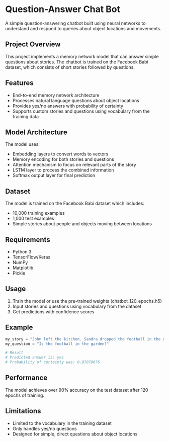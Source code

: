 # Question-Answer Chat Bot

A simple question-answering chatbot built using neural networks to understand and respond to queries about object locations and movements.

## Project Overview

This project implements a memory network model that can answer simple questions about stories. The chatbot is trained on the Facebook Babi dataset, which consists of short stories followed by questions.

## Features

- End-to-end memory network architecture
- Processes natural language questions about object locations
- Provides yes/no answers with probability of certainty
- Supports custom stories and questions using vocabulary from the training data

## Model Architecture

The model uses:
- Embedding layers to convert words to vectors
- Memory encoding for both stories and questions
- Attention mechanism to focus on relevant parts of the story
- LSTM layer to process the combined information
- Softmax output layer for final prediction

## Dataset

The model is trained on the Facebook Babi dataset which includes:
- 10,000 training examples
- 1,000 test examples
- Simple stories about people and objects moving between locations

## Requirements

- Python 3
- TensorFlow/Keras
- NumPy
- Matplotlib
- Pickle

## Usage

1. Train the model or use the pre-trained weights (chatbot_120_epochs.h5)
2. Input stories and questions using vocabulary from the dataset
3. Get predictions with confidence scores

## Example

```python
my_story = "John left the kitchen. Sandra dropped the football in the garden."
my_question = "Is the football in the garden?"

# Result
# Predicted answer is: yes
# Probability of certainty was: 0.97079676
```

## Performance

The model achieves over 90% accuracy on the test dataset after 120 epochs of training.

## Limitations

- Limited to the vocabulary in the training dataset
- Only handles yes/no questions
- Designed for simple, direct questions about object locations
